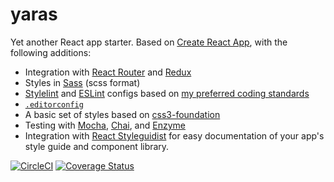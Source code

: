 # yaras

Yet another React app starter. Based on [Create React App](https://github.com/facebookincubator/create-react-app), with the following additions:

* Integration with [React Router](https://github.com/reacttraining/react-router) and [Redux](http://redux.js.org "Read Me · Redux")
* Styles in [Sass](http://sass-lang.com) (scss format)
* [Stylelint](https://stylelint.io) and [ESLint](http://eslint.org) configs based on [my preferred coding standards](http://ravasthi.github.io/code-guide/ "Code Guide")
* [`.editorconfig`](http://editorconfig.org "EditorConfig")
* A basic set of styles based on [css3-foundation](https://github.com/ravasthi/css3-foundation)
* Testing with [Mocha](http://mochajs.org), [Chai](http://chaijs.com), and [Enzyme](http://airbnb.io/enzyme/)
* Integration with [React Styleguidist](https://react-styleguidist.js.org) for easy documentation of your app's style guide and component library.

[![CircleCI](https://circleci.com/gh/ravasthi/yaras.svg?style=svg)](https://circleci.com/gh/ravasthi/yaras)
[![Coverage Status](https://coveralls.io/repos/github/ravasthi/yaras/badge.svg?branch=feature%2Ftypeface-tester)](https://coveralls.io/github/ravasthi/yaras?branch=feature%2Ftypeface-tester)
